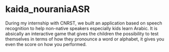 # kaida_nouraniaASR

During my internship with CNRST, we built an application based on speech recognition to help non-native speakers especially kids learn Arabic. It is absically an interactive game that gives the children the possibility to test themselves in terms of how they pronounce a word or alphabet, it gives you even the score on how you performed.

